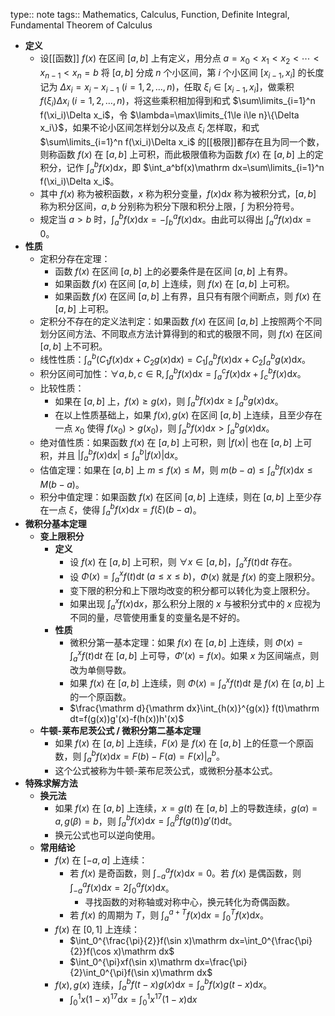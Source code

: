 type:: note
tags:: Mathematics, Calculus, Function, Definite Integral, Fundamental Theorem of Calculus

- **定义**
	- 设[[函数]] $f(x)$ 在区间 $[a,b]$ 上有定义，用分点 $a=x_0<x_1<x_2<\cdots<x_{n-1}<x_n=b$ 将 $[a,b]$ 分成 $n$ 个小区间，第 $i$ 个小区间 $[x_{i-1},x_i]$ 的长度记为 $\Delta x_i=x_i-x_{i-1}\ (i=1,2,\dots,n)$，任取 $\xi_i\in[x_{i-1},x_i]$，做乘积 $f(\xi_i)\Delta x_i\ (i=1,2,\dots,n)$，将这些乘积相加得到和式 $\sum\limits_{i=1}^n f(\xi_i)\Delta x_i$，令 $\lambda=\max\limits_{1\le i\le n}\{\Delta x_i\}$，如果不论小区间怎样划分以及点 $\xi_i$ 怎样取，和式 $\sum\limits_{i=1}^n f(\xi_i)\Delta x_i$ 的[[极限]]都存在且为同一个数，则称函数 $f(x)$ 在 $[a,b]$ 上可积，而此极限值称为函数 $f(x)$ 在 $[a,b]$ 上的定积分，记作 $\int_a^bf(x)\mathrm dx$，即 $\int_a^bf(x)\mathrm dx=\sum\limits_{i=1}^n f(\xi_i)\Delta x_i$。
	- 其中 $f(x)$ 称为被积函数，$x$ 称为积分变量，$f(x)\mathrm dx$ 称为被积分式，$[a,b]$ 称为积分区间，$a,b$ 分别称为积分下限和积分上限，$\int$ 为积分符号。
	- 规定当 $a>b$ 时，$\int_a^b f(x)\mathrm dx=-\int_b^a f(x)\mathrm dx$。由此可以得出 $\int_a^a f(x)\mathrm dx=0$。
- **性质**
	- 定积分存在定理：
		- 函数 $f(x)$ 在区间 $[a,b]$ 上的必要条件是在区间 $[a,b]$ 上有界。
		- 如果函数 $f(x)$ 在区间 $[a,b]$ 上连续，则 $f(x)$ 在 $[a,b]$ 上可积。
		- 如果函数 $f(x)$ 在区间 $[a,b]$ 上有界，且只有有限个间断点，则 $f(x)$ 在 $[a,b]$ 上可积。
	- 定积分不存在的定义法判定：如果函数 $f(x)$ 在区间 $[a,b]$ 上按照两个不同划分区间方法、不同取点方法计算得到的和式的极限不同，则 $f(x)$ 在区间 $[a,b]$ 上不可积。
	- 线性性质：$\int_a^b\left(C_1f(x)\mathrm dx+C_2g(x)\mathrm dx\right)=C_1\int_a^b f(x)\mathrm dx+C_2\int_a^b g(x)\mathrm dx$。
	- 积分区间可加性：$\forall a,b,c\in \mathrm R,\int_a^b f(x)\mathrm dx=\int_a^c f(x)\mathrm dx+\int_c^b f(x)\mathrm dx$。
	- 比较性质：
		- 如果在 $[a,b]$ 上，$f(x)\ge g(x)$，则 $\int_a^b f(x)\mathrm dx\ge\int_a^b g(x)\mathrm dx$。
		- 在以上性质基础上，如果 $f(x),g(x)$ 在区间 $[a,b]$ 上连续，且至少存在一点 $x_0$ 使得 $f(x_0)>g(x_0)$，则 $\int_a^b f(x)\mathrm dx>\int_a^b g(x)\mathrm dx$。
	- 绝对值性质：如果函数 $f(x)$ 在 $[a,b]$ 上可积，则 $|f(x)|$ 也在 $[a,b]$ 上可积，并且 $\left|\int_a^b f(x)\mathrm dx\right|\le\int_a^b |f(x)|\mathrm dx$。
	- 估值定理：如果在 $[a,b]$ 上 $m\le f(x)\le M$，则 $m(b-a)\le\int_a^b f(x)\mathrm dx\le M(b-a)$。
	- 积分中值定理：如果函数 $f(x)$ 在区间 $[a,b]$ 上连续，则在 $[a,b]$ 上至少存在一点 $\xi$，使得 $\int_a^b f(x)\mathrm dx=f(\xi)(b-a)$。
- **微积分基本定理**
	- **变上限积分**
		- **定义**
			- 设 $f(x)$ 在 $[a,b]$ 上可积，则 $\forall x\in [a,b]$，$\int_{a}^x f(t)\mathrm dt$ 存在。
			- 设 $\Phi(x)=\int_{a}^x f(t)\mathrm dt\ (a\le x\le b)$，$\Phi(x)$ 就是 $f(x)$ 的变上限积分。
			- 变下限的积分和上下限均改变的积分都可以转化为变上限积分。
			- 如果出现 $\int_{a}^x f(x)\mathrm dx$，那么积分上限的 $x$ 与被积分式中的 $x$ 应视为不同的量，尽管使用重复的变量名是不好的。
		- **性质**
			- 微积分第一基本定理：如果 $f(x)$ 在 $[a,b]$ 上连续，则 $\Phi(x)=\int_a^x f(t)\mathrm dt$ 在 $[a,b]$ 上可导，$\Phi'(x)=f(x)$。如果 $x$ 为区间端点，则改为单侧导数。
			- 如果 $f(x)$ 在 $[a,b]$ 上连续，则 $\Phi(x)=\int_a^x f(t)\mathrm dt$ 是 $f(x)$ 在 $[a,b]$ 上的一个原函数。
			- $\frac{\mathrm d}{\mathrm dx}\int_{h(x)}^{g(x)} f(t)\mathrm dt=f(g(x))g'(x)-f(h(x))h'(x)$
	- **牛顿-莱布尼茨公式 / 微积分第二基本定理**
		- 如果 $f(x)$ 在 $[a,b]$ 上连续，$F(x)$ 是 $f(x)$ 在 $[a,b]$ 上的任意一个原函数，则 $\int_a^b f(x)\mathrm dx=F(b)-F(a)=F(x)\big|_a^b$。
		- 这个公式被称为牛顿-莱布尼茨公式，或微积分基本公式。
- **特殊求解方法**
	- **换元法**
		- 如果 $f(x)$ 在 $[a,b]$ 上连续，$x=g(t)$ 在 $[a,b]$ 上的导数连续，$g(\alpha)=a,g(\beta)=b$，则 $\int_a^b f(x)\mathrm dx=\int_\alpha^\beta f(g(t))g'(t)\mathrm dt$。
		- 换元公式也可以逆向使用。
	- **常用结论**
		- $f(x)$ 在 $[-a,a]$ 上连续：
			- 若 $f(x)$ 是奇函数，则 $\int_{-a}^a f(x)\mathrm dx=0$。若 $f(x)$ 是偶函数，则 $\int_{-a}^a f(x)\mathrm dx=2\int_0^a f(x)\mathrm dx$。
				- 寻找函数的对称轴或对称中心，换元转化为奇偶函数。
			- 若 $f(x)$ 的周期为 $T$，则 $\int_a^{a+T}f(x)\mathrm dx=\int_0^T f(x)\mathrm dx$。
		- $f(x)$ 在 $[0,1]$ 上连续：
			- $\int_0^{\frac{\pi}{2}}f(\sin x)\mathrm dx=\int_0^{\frac{\pi}{2}}f(\cos x)\mathrm dx$
			- $\int_0^{\pi}xf(\sin x)\mathrm dx=\frac{\pi}{2}\int_0^{\pi}f(\sin x)\mathrm dx$
		- $f(x),g(x)$ 连续，$\int_a^b f(t-x)g(x)\mathrm dx=\int_a^b f(x)g(t-x)\mathrm dx$。
			- $\int_0^1 x(1-x)^{17}\mathrm dx=\int_0^1 x^{17}(1-x)\mathrm dx$